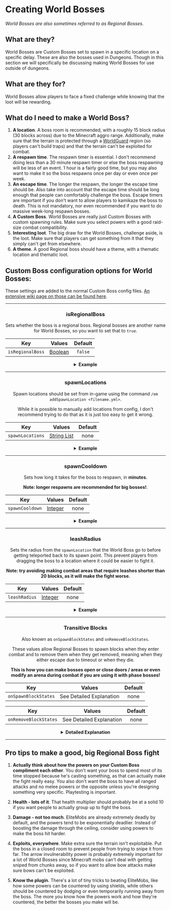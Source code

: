 # Creating World Bosses
*World Bosses are also sometimes referred to as Regional Bosses.*
## What are they?

World Bosses are Custom Bosses set to spawn in a specific location on a specific delay. These are also the bosses used in Dungeons. Though in this section we will specifically be discussing making World Bosses for use outside of dungeons.

## What are they for?

World Bosses allow players to face a fixed challenge while knowing that the loot will be rewarding.

## What do I need to make a World Boss?

1. **A location**. A boss room is recommended, with a roughly 15 block radius (30 blocks across) due to the Minecraft aggro range. Additionally, make sure that the terrain is protected through a [WorldGuard](https://dev.bukkit.org/projects/worldguard) region (so players can't build traps) and that the terrain can't be exploited for combat.
2. **A respawn time**. The respawn timer is essential. I don't recommend doing less than a 30 minute respawn timer or else the boss respawning will be less of an event. 1 hour is a fairly good time, but you may also want to make it so the boss respawns once per day or even once per week.
3. **An escape time**. The longer the respawn, the longer the escape time should be. Also take into account that the escape time should be long enough that people can comfortably challenge the boss. Escape timers are important if you don't want to allow players to kamikaze the boss to death. This is not mandatory, nor even recommended if you want to do massive week-long respawn bosses.
4. **A Custom Boss**. World Bosses are really just Custom Bosses with custom spawning rules. Make sure you select powers with a good raid-size combat compatibility.
5. **Interesting loot**. The big draw for the World Bosses, challenge aside, is the loot. Make sure that players can get something from it that they simply can't get from elsewhere.
6. **A theme**. A good Regional boss should have a theme, with a thematic location and thematic loot.

## Custom Boss configuration options for World Bosses:

These settings are added to the normal Custom Boss config files. [An extensive wiki page on those can be found here]($language$/elitemobs/creating_bosses.md).

<div align="center">

***

### isRegionalBoss

Sets whether the boss is a regional boss. Regional bosses are another name for World Bosses, so you want to set that to `true`.

| Key       |       Values        | Default |
|-----------|:-------------------:|:-------:|
| `isRegionalBoss` | [Boolean](#boolean) | `false` |

<details> 

<summary><b>Example</b></summary>

<div align="left">

```yml
isRegionalBoss: true
```

</div>

</details>

***

### spawnLocations

Spawn locations should be set from in-game using the command `/em addSpawnLocation <filename.yml>`.

While it is possible to manually add locations from config, I don't recommend trying to do that as it is just too easy to get it wrong.

| Key              |           Values            | Default |
|------------------|:---------------------------:|:-------:|
| `spawnLocations` | [String List](#string_list) |  none   |

<details> 

<summary><b>Example</b></summary>

<div align="left">

Locations in configuration files (for advanced users) The Regional Boss' config files stores all the instances of that Regional Boss in a single file by storing multiple spawn locations as well as respawn timers. 

In practical terms, that means that this entry:

```yaml
spawnLocations:
- elitemobs_sewer_maze,-70.17178578884845,168.2,-173.17112099568718,-271.24023,64.19999:1610710903931
- elitemobs_sewer_maze,-135.02262355317436,168.2,-153.28849346821508,-98.53906,60.750263:1609026066482
- elitemobs_sewer_maze,-70.43846307626053,168.2,-174.13499832314378,-271.24023,64.19999:1610710886530
- elitemobs_sewer_maze,-130.39762674971664,168.2,-171.67396911490718,-47.532227,51.900173:1609026066482
- elitemobs_sewer_maze,-117.12782160766056,162.2,-166.40989416757444,-71.37402,-1.4997427:1610710974882
- elitemobs_sewer_maze,-105.13138759611667,168.2,-169.85898023126538,-124.34766,41.24988:1610710945331
- elitemobs_sewer_maze,-106.21847515732084,169.2,-152.3609257554766,-170.86523,21.450315:1610537606222
```

contains 7 different Regional Bosses, in different locations, and with different respawn timers. 

Let's break the details down, taking a look at the first Regional Boss:

```yaml
- elitemobs_sewer_maze,-70.17178578884845,168.2,-173.17112099568718,-271.24023,64.19999:1610710903931
```

Since this follows the format `world,x,y,z,pitch,yaw:unixTimeStamp`, the boss is spawning in a world called `elitemobs_sewer_maze`at x = `-70.17178578884845`, y = `168.2`, z = `-173.17112099568718`, pitch = `-271.24023`, yaw = `64.19999`.

The unix timestamp stores the time, in unix time, at which the boss will respawn. This is used to store respawn times through restarts. If you wish to know what time that corresponds to, there are countless unix time to real time conversion tools you can find online. 

If you wish to have a specific boss respawn after a reload or restart, all you need to do it clear the `:unixTimeStamp` entry.

</div>

</details>

***

### spawnCooldown

Sets how long it takes for the boss to respawn, in **minutes**.

**Note: longer respawns are recommended for big bosses!**.

| Key       |       Values        | Default |
|-----------|:-------------------:|:-------:|
| `spawnCooldown` | [Integer](#integer) |  none   |

<details> 

<summary><b>Example</b></summary>

<div align="left">

```yml
spawnCooldown: 20
```

</div>

</details>

***

### leashRadius

Sets the radius from the `spawnLocation` that the World Boss go to before getting teleported back to its spawn point. This prevent players from dragging the boss to a location where it could be easier to fight it.

**Note: try avoiding making combat areas that require leashes shorter than 20 blocks, as it will make the fight worse.**

| Key       |       Values        | Default |
|-----------|:-------------------:|:-------:|
| `leashRadius` | [Integer](#integer) |  none   |

<details> 

<summary><b>Example</b></summary>

<div align="left">

```yml
leashRadius: 30
```

</div>

</details>

***

### Transitive Blocks

Also known as `onSpawnBlockStates` and `onRemoveBlockStates`.

These values allow Regional Bosses to spawn blocks when they enter combat and to remove them when they get removed, meaning when they either escape due to timeout or when they die.

**This is how you can make bosses open or close doors / areas or even modify an arena during combat if you are using it with phase bosses!**

| Key       |          Values          | Default |
|-----------|:------------------------:|:-------:|
| `onSpawnBlockStates` | See Detailed Explanation |  none   |


| Key       | Values  | Default |
|-----------|:-------:|:-------:|
| `onRemoveBlockStates` | See Detailed Explanation |  none   |

<details> 

<summary><b>Detailed Explanation</b></summary>

<div align="left">

**All of the blocks are relative to the spawn location. Make sure that you have your final spawn location before starting to set any blocks.**

</br>If you already made a large Transitive Block area and now need to move the boss, but you do not want to redo the Transitive Blocks. Then you can use the EliteScript [Teleport]($language$/elitemobs/elitescript_actions.md&section=teleport) action to move the boss to the correct location after it spawns. Do keep in mind that you will have to adjust your leash accordingly.

Due to the complexity of setting blocks, it is not recommended you do this manually. You should use the following commands to do it:

- /em registerblocks <regional\_boss\_file.yml> <on\_spawn/on\_remove>
- /em registerblocksedit <regional\_boss\_file.yml> <on\_spawn/on\_remove>
- /em registerblocksarea <regional\_boss\_file.yml> <on\_spawn/on\_remove>
- /em registerblocksareaedit <regional\_boss\_file.yml> <on\_spawn/on\_remove>
- /em cancelblocks

Let's break this down.

**/em registerblocks <regional\_boss\_file.yml> <on\_spawn/on\_remove>**

The most basic command. This is a toggle that you run once to start, and again to commit. Just like all other commands, you pick whether you are setting these blocks to be modified for the `on_spawn` or the `on_remove` state.

If registering the on\_spawn, this will modify the blocks when the boss spawns or respawns. If registering the on\_remove, this will modify the blocks when the boss dies or times out using the Custom Boss timeout mechanic.

To register blocks, simply place or remove the blocks you wish to modify while this setting is on.

**/em registerblocksedit <regional\_boss\_file.yml> <on\_spawn/on\_remove>**

If you want to modify already set blocks, you can use this command. Works in a very similar way to `/em registerblocks <regional_boss_file.yml> <on_spawn/on_remove>`.

**/em registerblocksarea <regional\_boss\_file.yml> <on\_spawn/on\_remove>**

Just like `/em registerblocks <regional_boss_file.yml> <on_spawn/on_remove>`, this allows you to register blocks, but it allows selecting them by getting two diametrically opposed corners (same as the worldedit / worldguard region selection) instead of individually selecting blocks. 

For safety reasons, there is a cap of 200 blocks (by default, modifiable in config.yml) for regional selections. Keep in mind that every block gets modified on the same tick, so if you are modifying a lot of terrain you will probably start seeing big lag spikes when running these modifications.

**/em registerblocksareaedit <regional\_boss\_file.yml> <on\_spawn/on\_remove>**

Works the same way as `/em registerblocksedit` but for areas. Can be used to go over the 200 (default) block registration limit for areas.

**/em cancelblocks**

At any time, if a mistake is made while registering blocks, you can run this command to cancel registration. It will revert any changes you started registering on that edit / registration.

</div>

</details>

</div>

***

## Pro tips to make a good, big Regional Boss fight

1. **Actually think about how the powers on your Custom Boss compliment each other**. You don't want your boss to spend most of its time stopped because he's casting something, as that can actually make the fight really easy. You also don't want the boss to have all ranged attacks and no melee powers or the opposite unless you're designing something very specific. Playtesting is important.


2. **Health - lots of it**. That health multiplier should probably be at a solid 10 if you want people to actually group up to fight the boss.


3. **Damage - not too much**. EliteMobs are already extremely deadly by default, and the powers tend to be exponentially deadlier. Instead of boosting the damage through the ceiling, consider using powers to make the boss hit harder.


4. **Exploits, everywhere**. Make extra sure the terrain isn't exploitable. Put the boss in a closed room to prevent people from trying to snipe it from far. The arrow invulnerability power is probably extremely important for a lot of World Bosses since Minecraft mobs can't deal with getting sniped from chunks away, so if you want to allow bow attacks make sure bows can't be exploited.


5. **Know the plugin**. There's a lot of tiny tricks to beating EliteMobs, like how some powers can be countered by using shields, while others should be countered by dodging or even temporarily running away from the boss. The more you know how the powers work and how they're countered, the better the bosses you make will be.